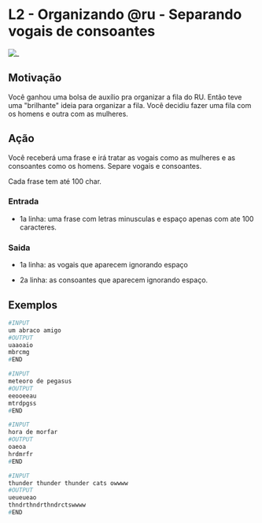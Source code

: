 # L2 - Organizando @ru - Separando vogais de consoantes

![_](cover.jpg)

## Motivação

Você ganhou uma bolsa de auxílio pra organizar a fila do RU. Então teve uma "brilhante" ideia para organizar a fila. Você decidiu fazer uma fila com os homens e outra com as mulheres.

## Ação

Você receberá uma frase e irá tratar as vogais como as mulheres e as consoantes como os homens. Separe vogais e consoantes.

Cada frase tem até 100 char.

### Entrada

* 1a linha: uma frase com letras minusculas e espaço apenas com ate 100 caracteres.  

### Saida

* 1a linha: as vogais que aparecem ignorando espaço

* 2a linha: as consoantes que aparecem ignorando espaço.

## Exemplos  

``` py
#INPUT
um abraco amigo
#OUTPUT
uaaoaio
mbrcmg
#END
```

```py
#INPUT
meteoro de pegasus
#OUTPUT
eeooeeau
mtrdpgss
#END
```

```py
#INPUT
hora de morfar
#OUTPUT
oaeoa
hrdmrfr
#END
```

```py
#INPUT
thunder thunder thunder cats owwww
#OUTPUT
ueueueao
thndrthndrthndrctswwww
#END
```
